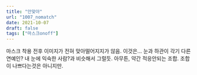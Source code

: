 ```yaml
---
title: "안맞아"
url: "1007_nomatch"
date: 2021-10-07
draft: false
tags: ["마스크onoff"]
---
```

마스크 착용 전후 이미지가 전혀 맞아떨어지지가 않음. 이것은... 눈과 하관이 각기 다른 연예인? 내 눈에 익숙한 사람?과 비슷해서 그럴듯. 아무튼, 약간 적응안되는 조합. 조합이 나쁘다는것은 아니지만.
